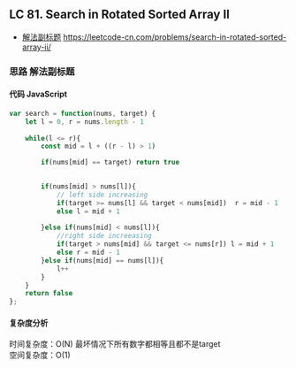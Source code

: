 ## LC 81. Search in Rotated Sorted Array II

- [解法副标题](#思路-解法副标题)
https://leetcode-cn.com/problems/search-in-rotated-sorted-array-ii/
### 思路 解法副标题

#### 代码 JavaScript

```JavaScript
var search = function(nums, target) {
    let l = 0, r = nums.length - 1
    
    while(l <= r){
        const mid = l + ((r - l) > 1)

        if(nums[mid] == target) return true
       

        if(nums[mid] > nums[l]){
            // left side increasing
            if(target >= nums[l] && target < nums[mid])  r = mid - 1
            else l = mid + 1
           
        }else if(nums[mid] < nums[l]){
            //right side increeasing
            if(target > nums[mid] && target <= nums[r]) l = mid + 1
            else r = mid - 1
        }else if(nums[mid] == nums[l]){
            l++
        }
    }
    return false
};

```

#### 复杂度分析
时间复杂度：O(N) 最坏情况下所有数字都相等且都不是target </br>
空间复杂度：O(1)